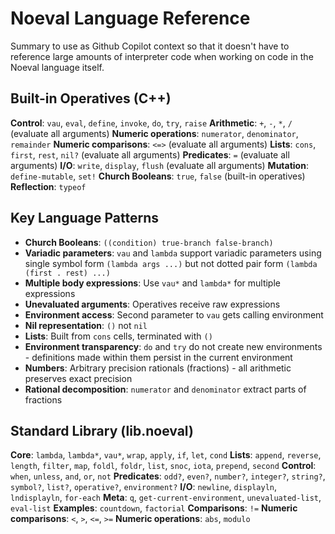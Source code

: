 # Noeval Language Reference

Summary to use as Github Copilot context so that it doesn't have to reference large amounts of interpreter code when working on code in the Noeval language itself.

## Built-in Operatives (C++)

**Control**: `vau`, `eval`, `define`, `invoke`, `do`, `try`, `raise`
**Arithmetic**: `+`, `-`, `*`, `/` (evaluate all arguments)
**Numeric operations**: `numerator`, `denominator`, `remainder`
**Numeric comparisons**: `<=>` (evaluate all arguments)
**Lists**: `cons`, `first`, `rest`, `nil?` (evaluate all arguments)
**Predicates**: `=` (evaluate all arguments)
**I/O**: `write`, `display`, `flush` (evaluate all arguments)
**Mutation**: `define-mutable`, `set!`
**Church Booleans**: `true`, `false` (built-in operatives)
**Reflection**: `typeof`

## Key Language Patterns

- **Church Booleans**: `((condition) true-branch false-branch)`
- **Variadic parameters**: `vau` and `lambda` support variadic parameters using single symbol form `(lambda args ...)` but not dotted pair form `(lambda (first . rest) ...)`
- **Multiple body expressions**: Use `vau*` and `lambda*` for multiple expressions
- **Unevaluated arguments**: Operatives receive raw expressions
- **Environment access**: Second parameter to `vau` gets calling environment
- **Nil representation**: `()` not `nil`
- **Lists**: Built from `cons` cells, terminated with `()`
- **Environment transparency**: `do` and `try` do not create new environments - definitions made within them persist in the current environment
- **Numbers**: Arbitrary precision rationals (fractions) - all arithmetic preserves exact precision
- **Rational decomposition**: `numerator` and `denominator` extract parts of fractions

## Standard Library (lib.noeval)

**Core**: `lambda`, `lambda*`, `vau*`, `wrap`, `apply`, `if`, `let`, `cond`
**Lists**: `append`, `reverse`, `length`, `filter`, `map`, `foldl`, `foldr`, `list`, `snoc`, `iota`, `prepend`, `second`
**Control**: `when`, `unless`, `and`, `or`, `not`
**Predicates**: `odd?`, `even?`, `number?`, `integer?`, `string?`, `symbol?`, `list?`, `operative?`, `environment?`
**I/O**: `newline`, `displayln`, `lndisplayln`, `for-each`
**Meta**: `q`, `get-current-environment`, `unevaluated-list`, `eval-list`
**Examples**: `countdown`, `factorial`
**Comparisons**: `!=`
**Numeric comparisons**: `<`, `>`, `<=`, `>=`
**Numeric operations**: `abs`, `modulo`
